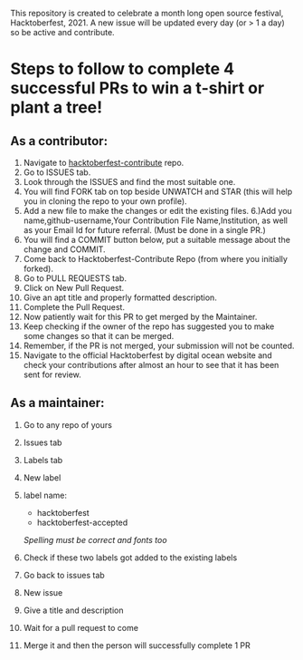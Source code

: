 This repository is created to celebrate a month long open source festival, Hacktoberfest, 2021.
A new issue will be updated every day (or > 1 a day) so be active and contribute.


# Steps to follow to complete 4 successful PRs to win a t-shirt or plant a tree!

## As a contributor:

1) Navigate to [hacktoberfest-contribute](https://github.com/printf-twinkle/hacktoberfest-contribute) repo.
2) Go to ISSUES tab.
3) Look through the ISSUES and find the most suitable one.
4) You will find FORK tab on top beside UNWATCH and STAR (this will help you in cloning the repo to your own profile).
5) Add a new file to make the changes or edit the existing files.
6.)Add you name,github-username,Your Contribution File Name,Institution, as well as your Email Id for future referral. (Must be done in a single PR.)
7) You will find a COMMIT button below, put a suitable message about the change and COMMIT.
8) Come back to Hacktoberfest-Contribute Repo (from where you initially forked).
9) Go to PULL REQUESTS tab.
10) Click on New Pull Request.
11) Give an apt title and properly formatted description.
12) Complete the Pull Request.
13) Now patiently wait for this PR to get merged by the Maintainer.
14) Keep checking if the owner of the repo has suggested you to make some changes so that it can     be merged.
15) Remember, if the PR is not merged, your submission will not be counted.
16) Navigate to the official Hacktoberfest by digital ocean website and check your contributions after almost an hour to see that it has been sent for review.


## As a maintainer:

1) Go to any repo of yours
2) Issues tab
3) Labels tab
4) New label
5) label name:

   - hacktoberfest
   - hacktoberfest-accepted
   
   *Spelling must be correct and fonts too*

6) Check if these two labels got added to the existing labels
7) Go back to issues tab
8) New issue
9) Give a title and description
10) Wait for a pull request to come
11) Merge it and then the person will successfully complete 1 PR
